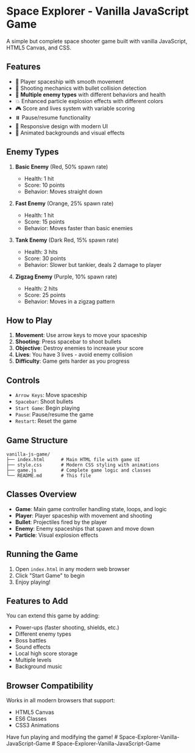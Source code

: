 # Space Explorer - Vanilla JavaScript Game

A simple but complete space shooter game built with vanilla JavaScript, HTML5 Canvas, and CSS.

## Features

- 🚀 Player spaceship with smooth movement
- 🔫 Shooting mechanics with bullet collision detection
- 👾 **Multiple enemy types** with different behaviors and health
- 💥 Enhanced particle explosion effects with different colors
- 🎮 Score and lives system with variable scoring
- ⏸️ Pause/resume functionality
- 📱 Responsive design with modern UI
- 🎨 Animated backgrounds and visual effects

## Enemy Types

1. **Basic Enemy** (Red, 50% spawn rate)
   - Health: 1 hit
   - Score: 10 points
   - Behavior: Moves straight down

2. **Fast Enemy** (Orange, 25% spawn rate)
   - Health: 1 hit
   - Score: 15 points
   - Behavior: Moves faster than basic enemies

3. **Tank Enemy** (Dark Red, 15% spawn rate)
   - Health: 3 hits
   - Score: 30 points
   - Behavior: Slower but tankier, deals 2 damage to player

4. **Zigzag Enemy** (Purple, 10% spawn rate)
   - Health: 2 hits
   - Score: 25 points
   - Behavior: Moves in a zigzag pattern

## How to Play

1. **Movement**: Use arrow keys to move your spaceship
2. **Shooting**: Press spacebar to shoot bullets
3. **Objective**: Destroy enemies to increase your score
4. **Lives**: You have 3 lives - avoid enemy collision
5. **Difficulty**: Game gets harder as you progress

## Controls

- `Arrow Keys`: Move spaceship
- `Spacebar`: Shoot bullets
- `Start Game`: Begin playing
- `Pause`: Pause/resume the game
- `Restart`: Reset the game

## Game Structure

```
vanilla-js-game/
├── index.html      # Main HTML file with game UI
├── style.css       # Modern CSS styling with animations
├── game.js         # Complete game logic and classes
└── README.md       # This file
```

## Classes Overview

- **Game**: Main game controller handling state, loops, and logic
- **Player**: Player spaceship with movement and shooting
- **Bullet**: Projectiles fired by the player
- **Enemy**: Enemy spaceships that spawn and move down
- **Particle**: Visual explosion effects

## Running the Game

1. Open `index.html` in any modern web browser
2. Click "Start Game" to begin
3. Enjoy playing!

## Features to Add

You can extend this game by adding:
- Power-ups (faster shooting, shields, etc.)
- Different enemy types
- Boss battles
- Sound effects
- Local high score storage
- Multiple levels
- Background music

## Browser Compatibility

Works in all modern browsers that support:
- HTML5 Canvas
- ES6 Classes
- CSS3 Animations

Have fun playing and modifying the game!
#   S p a c e - E x p l o r e r - V a n i l l a - J a v a S c r i p t - G a m e  
 #   S p a c e - E x p l o r e r - V a n i l l a - J a v a S c r i p t - G a m e  
 